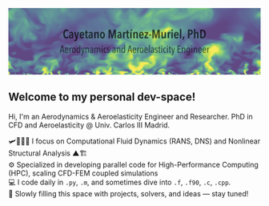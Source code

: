 
![](banner_pic2.png)

## Welcome to my personal dev-space!

Hi, I'm an Aerodynamics & Aeroelasticity Engineer and Researcher. PhD in CFD and Aeroelasticity @ Univ. Carlos III Madrid.

🛩️🍃💧💨 I focus on Computational Fluid Dynamics (RANS, DNS) and Nonlinear Structural Analysis ▲🏗️\
⚙️ Specialized in developing parallel code for High-Performance Computing (HPC), scaling CFD-FEM coupled simulations\
💻 I code daily in ```.py```, ```.m```, and sometimes dive into ```.f```, ```.f90```, ```.c```, ```.cpp```.\
📂 Slowly filling this space with projects, solvers, and ideas — stay tuned!

<!--
**cayetanomarmur/cayetanomarmur** is a ✨ _special_ ✨ repository because its `README.md` (this file) appears on your GitHub profile.

Here are some ideas to get you started:

- 🔭 I’m currently working on ...
- 🌱 I’m currently learning ...
- 👯 I’m looking to collaborate on ...
- 🤔 I’m looking for help with ...
- 💬 Ask me about ...
- 📫 How to reach me: ...
- 😄 Pronouns: ...
- ⚡ Fun fact: ...
-->

